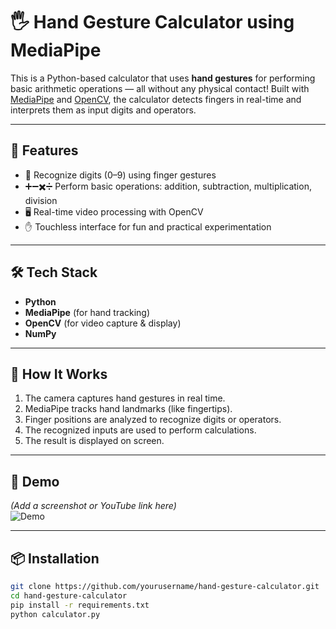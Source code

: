 # 🖐️ Hand Gesture Calculator using MediaPipe

This is a Python-based calculator that uses **hand gestures** for performing basic arithmetic operations — all without any physical contact! Built with [MediaPipe](https://mediapipe.dev/) and [OpenCV](https://opencv.org/), the calculator detects fingers in real-time and interprets them as input digits and operators.

---

## 🎯 Features

- 🔢 Recognize digits (0–9) using finger gestures  
- ➕➖✖️➗ Perform basic operations: addition, subtraction, multiplication, division  
- 🖥️ Real-time video processing with OpenCV  
- ✋ Touchless interface for fun and practical experimentation

---

## 🛠️ Tech Stack

- **Python**
- **MediaPipe** (for hand tracking)
- **OpenCV** (for video capture & display)
- **NumPy**

---

## 🚀 How It Works

1. The camera captures hand gestures in real time.
2. MediaPipe tracks hand landmarks (like fingertips).
3. Finger positions are analyzed to recognize digits or operators.
4. The recognized inputs are used to perform calculations.
5. The result is displayed on screen.

---

## 📸 Demo

*(Add a screenshot or YouTube link here)*  
![Demo](media/demo.png)

---

## 📦 Installation

```bash
git clone https://github.com/yourusername/hand-gesture-calculator.git
cd hand-gesture-calculator
pip install -r requirements.txt
python calculator.py
